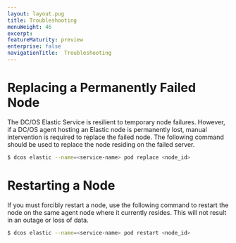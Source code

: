 ```yaml
---
layout: layout.pug
title: Troubleshooting
menuWeight: 46
excerpt:
featureMaturity: preview
enterprise: false
navigationTitle:  Troubleshooting
---
```


<!-- This source repo for this topic is https://github.com/mesosphere/dcos-commons -->


# Replacing a Permanently Failed Node
The DC/OS Elastic Service is resilient to temporary node failures. However, if a DC/OS agent hosting an Elastic node is permanently lost, manual intervention is required to replace the failed node. The following command should be used to replace the node residing on the failed server.

```bash
$ dcos elastic --name=<service-name> pod replace <node_id>
```

# Restarting a Node
If you must forcibly restart a node, use the following command to restart the node on the same agent node where it currently resides. This will not result in an outage or loss of data.

```bash
$ dcos elastic --name=<service-name> pod restart <node_id>
```
